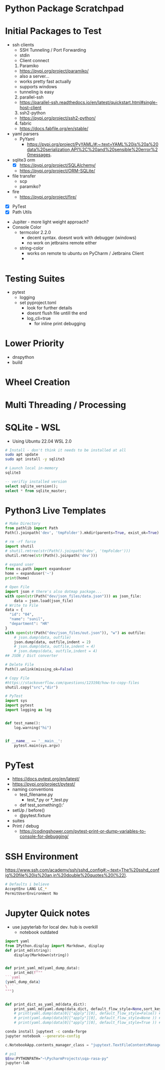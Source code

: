 # Python Package Scratchpad

# Initial Packages to Test
* ssh clients
  * SSH Tunneling / Port Forwarding
  * stdin
  * Client connect 
  1. Paramiko
    * https://pypi.org/project/paramiko/
    * also a server...
    * works pretty fast actually
    * supports windows
    * tunneling is easy
  2. parallel-ssh
    * https://parallel-ssh.readthedocs.io/en/latest/quickstart.html#single-host-client
  3. ssh2-python
    * https://pypi.org/project/ssh2-python/
  4. fabric
    * https://docs.fabfile.org/en/stable/
* yaml parsers
  * PyYaml
    * https://pypi.org/project/PyYAML/#:~:text=YAML%20is%20a%20data%20serialization,API%2C%20and%20sensible%20error%20messages.
* sqlite3 orm
  * [x] https://pypi.org/project/SQLAlchemy/
  * https://pypi.org/project/ORM-SQLite/
* file transfer
  * scp
  * paramiko?
* fire
  * https://pypi.org/project/fire/
* [x] PyTest
* [x] Path Utils
* Jupiter - more light weight approach?
* Console Color
  * termcolor 2.2.0
    * decent syntax. doesnt work with debugger (windows)
    * no work on jetbrains remote either
  * string-color
    * works on remote to ubuntu on PyCharm / Jetbrains Client
    * 

# Testing Suites
* pytest
  * logging
  * set pyproject.toml
    * look for further details
    * doesnt flush file untill the end
    * log_cli=true
      * for inline print debugging

# Lower Priority
* dnspython
* build

# Wheel Creation

# Multi Threading / Processing

# SQLite - WSL
* Using Ubuntu 22.04 WSL 2.0
```bash
# Install - don't think it needs to be installed at all
sudo apt update
sudo apt install -y sqlite3

# Launch local in-memory
sqlite3
```
```sql
-- verifiy installed version
select sqlite_version();
select * from sqlite_master;
```

# Python3 Live Templates
```python
# Make Directory
from pathlib import Path
Path().joinpath('dev', 'tmpFolder').mkdir(parents=True, exist_ok=True)

# rm -rf force
import shutil
# shutil.rmtree(str(Path().joinpath('dev', 'tmpFolder')))
shutil.rmtree(str(Path().joinpath('dev')))

# expand user
from os.path import expanduser
home = expanduser('~')
print(home)

# Open File
import json # there's also dotmap package...
with open(str(Path("dev/json_files/data.json"))) as json_file:
    data = json.load(json_file)
# Write to File
data = {
  "id": "04", 
  "name": "sunil", 
  "department": "HR"   
}
with open(str(Path("dev/json_files/out.json")), "w") as outfile:
    # json.dump(data, outfile)
    json.dump(data, outfile,indent = 2)
    # json.dump(data, outfile,indent = 4)
    # json.dumps(data, outfile,indent = 4)
## JSON / Dict converter

# Delete File
Path().unlink(missing_ok=False)

# Copy File
#https://stackoverflow.com/questions/123198/how-to-copy-files
shutil.copy("src","dir")

# PyTest
import sys
import pytest
import logging as log


def test_name():
    log.warning("hi")


if __name__ == '__main__':
    pytest.main(sys.argv)


```

# PyTest
* https://docs.pytest.org/en/latest/
* https://pypi.org/project/pytest/
* naming conventions
  * test_filename.py
    * test_*.py or *_test.py
  * def test_something():'
* setUp / before()
  * @pytest.fixture
* suites
* Print / debug
  * https://codingshower.com/pytest-print-or-dump-variables-to-console-for-debugging/

# SSH Environment
https://www.ssh.com/academy/ssh/sshd_config#:~:text=The%20sshd_config%20file%20is%20an,in%20double%20quotes%20(%22).
```bash
# Defaults i believe
AcceptEnv LANG LC_*
PermitUserEnvironment No
```


# Jupyter Quick notes
* use jupyterlab for local dev. hub is overkill
  * notebook outdated
```python
import yaml
from IPython.display import Markdown, display
def print_md(string):
    display(Markdown(string))


def print_yaml_md(yaml_dump_data):
    print_md(f"""
```yaml
{yaml_dump_data}
\```
""")


def print_dict_as_yaml_md(data_dict):
    print_yaml_md(yaml.dump(data_dict, default_flow_style=None,sort_keys=False))  # maybe want to return as well..
    # print(yaml.dump(data[0]["apply"][0], default_flow_style=False)) # looks the same
    # print(yaml.dump(data[0]["apply"][0], default_flow_style=None )) # Compressed objects - recommended one
    # print(yaml.dump(data[0]["apply"][0], default_flow_style=True )) # very compressed. both list and obj
```
```bash
conda install jupytext -c conda-forge
jupyter notebook --generate-config

```
```python
c.NotebookApp.contents_manager_class = "jupytext.TextFileContentsManager"

```
```bash
# ps1
$Env:PYTHONPATH="~\PycharmProjects\sqa-rasa-py"
jupyter-lab
```